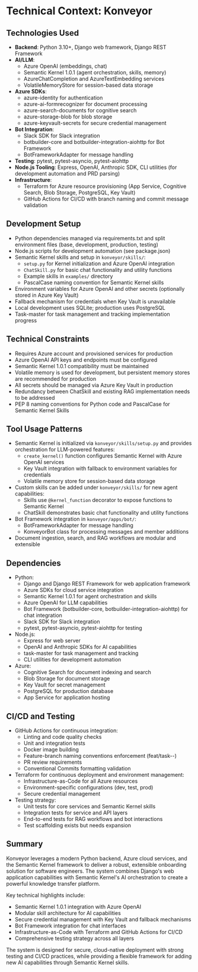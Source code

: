 # Technical Context: Konveyor

## Technologies Used

- **Backend**: Python 3.10+, Django web framework, Django REST Framework
- **AI/LLM**:
  - Azure OpenAI (embeddings, chat)
  - Semantic Kernel 1.0.1 (agent orchestration, skills, memory)
  - AzureChatCompletion and AzureTextEmbedding services
  - VolatileMemoryStore for session-based data storage
- **Azure SDKs**:
  - azure-identity for authentication
  - azure-ai-formrecognizer for document processing
  - azure-search-documents for cognitive search
  - azure-storage-blob for blob storage
  - azure-keyvault-secrets for secure credential management
- **Bot Integration**:
  - Slack SDK for Slack integration
  - botbuilder-core and botbuilder-integration-aiohttp for Bot Framework
  - BotFrameworkAdapter for message handling
- **Testing**: pytest, pytest-asyncio, pytest-aiohttp
- **Node.js Tooling**: Express, OpenAI, Anthropic SDK, CLI utilities (for development automation and PRD parsing)
- **Infrastructure**:
  - Terraform for Azure resource provisioning (App Service, Cognitive Search, Blob Storage, PostgreSQL, Key Vault)
  - GitHub Actions for CI/CD with branch naming and commit message validation

## Development Setup

- Python dependencies managed via requirements.txt and split environment files (base, development, production, testing)
- Node.js scripts for development automation (see package.json)
- Semantic Kernel skills and setup in `konveyor/skills/`:
  - `setup.py` for Kernel initialization and Azure OpenAI integration
  - `ChatSkill.py` for basic chat functionality and utility functions
  - Example skills in `examples/` directory
  - PascalCase naming convention for Semantic Kernel skills
- Environment variables for Azure OpenAI and other secrets (optionally stored in Azure Key Vault)
- Fallback mechanism for credentials when Key Vault is unavailable
- Local development uses SQLite; production uses PostgreSQL
- Task-master for task management and tracking implementation progress

## Technical Constraints

- Requires Azure account and provisioned services for production
- Azure OpenAI API keys and endpoints must be configured
- Semantic Kernel 1.0.1 compatibility must be maintained
- Volatile memory is used for development, but persistent memory stores are recommended for production
- All secrets should be managed via Azure Key Vault in production
- Redundancy between ChatSkill and existing RAG implementation needs to be addressed
- PEP 8 naming conventions for Python code and PascalCase for Semantic Kernel Skills

## Tool Usage Patterns

- Semantic Kernel is initialized via `konveyor/skills/setup.py` and provides orchestration for LLM-powered features:
  - `create_kernel()` function configures Semantic Kernel with Azure OpenAI services
  - Key Vault integration with fallback to environment variables for credentials
  - Volatile memory store for session-based data storage
- Custom skills can be added under `konveyor/skills/` for new agent capabilities:
  - Skills use `@kernel_function` decorator to expose functions to Semantic Kernel
  - ChatSkill demonstrates basic chat functionality and utility functions
- Bot Framework integration in `konveyor/apps/bot/`:
  - BotFrameworkAdapter for message handling
  - KonveyorBot class for processing messages and member additions
- Document ingestion, search, and RAG workflows are modular and extensible

## Dependencies

- Python:
  - Django and Django REST Framework for web application framework
  - Azure SDKs for cloud service integration
  - Semantic Kernel 1.0.1 for agent orchestration and skills
  - Azure OpenAI for LLM capabilities
  - Bot Framework (botbuilder-core, botbuilder-integration-aiohttp) for chat integration
  - Slack SDK for Slack integration
  - pytest, pytest-asyncio, pytest-aiohttp for testing
- Node.js:
  - Express for web server
  - OpenAI and Anthropic SDKs for AI capabilities
  - task-master for task management and tracking
  - CLI utilities for development automation
- Azure:
  - Cognitive Search for document indexing and search
  - Blob Storage for document storage
  - Key Vault for secret management
  - PostgreSQL for production database
  - App Service for application hosting

## CI/CD and Testing

- GitHub Actions for continuous integration:
  - Linting and code quality checks
  - Unit and integration tests
  - Docker image building
  - Feature-branch naming conventions enforcement (feat/task-<id>-<desc>)
  - PR review requirements
  - Conventional Commits formatting validation
- Terraform for continuous deployment and environment management:
  - Infrastructure-as-Code for all Azure resources
  - Environment-specific configurations (dev, test, prod)
  - Secure credential management
- Testing strategy:
  - Unit tests for core services and Semantic Kernel skills
  - Integration tests for service and API layers
  - End-to-end tests for RAG workflows and bot interactions
  - Test scaffolding exists but needs expansion

## Summary

Konveyor leverages a modern Python backend, Azure cloud services, and the Semantic Kernel framework to deliver a robust, extensible onboarding solution for software engineers. The system combines Django's web application capabilities with Semantic Kernel's AI orchestration to create a powerful knowledge transfer platform.

Key technical highlights include:
- Semantic Kernel 1.0.1 integration with Azure OpenAI
- Modular skill architecture for AI capabilities
- Secure credential management with Key Vault and fallback mechanisms
- Bot Framework integration for chat interfaces
- Infrastructure-as-Code with Terraform and GitHub Actions for CI/CD
- Comprehensive testing strategy across all layers

The system is designed for secure, cloud-native deployment with strong testing and CI/CD practices, while providing a flexible framework for adding new AI capabilities through Semantic Kernel skills.
